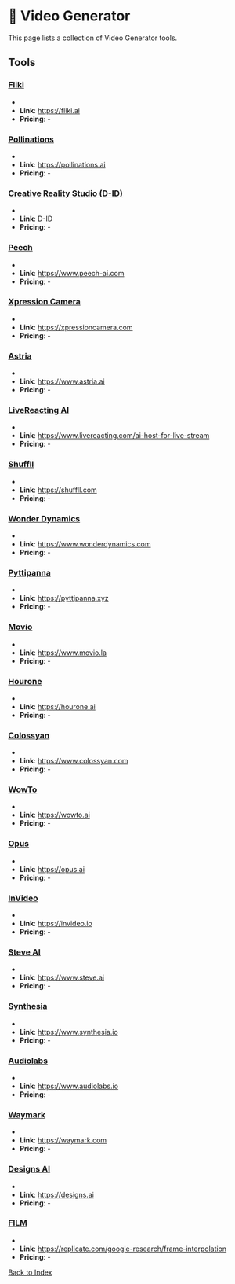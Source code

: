 # 📼 Video Generator

This page lists a collection of Video Generator tools.

## Tools

### [Fliki](https://fliki.ai)
-
- **Link**: https://fliki.ai
- **Pricing**: -

### [Pollinations](https://pollinations.ai)
-
- **Link**: https://pollinations.ai
- **Pricing**: -

### [Creative Reality Studio (D-ID)](D-ID)
-
- **Link**: D-ID
- **Pricing**: -

### [Peech](https://www.peech-ai.com)
-
- **Link**: https://www.peech-ai.com
- **Pricing**: -

### [Xpression Camera](https://xpressioncamera.com)
-
- **Link**: https://xpressioncamera.com
- **Pricing**: -

### [Astria](https://www.astria.ai)
-
- **Link**: https://www.astria.ai
- **Pricing**: -

### [LiveReacting AI](https://www.livereacting.com/ai-host-for-live-stream)
-
- **Link**: https://www.livereacting.com/ai-host-for-live-stream
- **Pricing**: -

### [Shuffll](https://shuffll.com)
-
- **Link**: https://shuffll.com
- **Pricing**: -

### [Wonder Dynamics](https://www.wonderdynamics.com)
-
- **Link**: https://www.wonderdynamics.com
- **Pricing**: -

### [Pyttipanna](https://pyttipanna.xyz)
-
- **Link**: https://pyttipanna.xyz
- **Pricing**: -

### [Movio](https://www.movio.la)
-
- **Link**: https://www.movio.la
- **Pricing**: -

### [Hourone](https://hourone.ai)
-
- **Link**: https://hourone.ai
- **Pricing**: -

### [Colossyan](https://www.colossyan.com)
-
- **Link**: https://www.colossyan.com
- **Pricing**: -

### [WowTo](https://wowto.ai)
-
- **Link**: https://wowto.ai
- **Pricing**: -

### [Opus](https://opus.ai)
-
- **Link**: https://opus.ai
- **Pricing**: -

### [InVideo](https://invideo.io)
-
- **Link**: https://invideo.io
- **Pricing**: -

### [Steve AI](https://www.steve.ai)
-
- **Link**: https://www.steve.ai
- **Pricing**: -

### [Synthesia](https://www.synthesia.io)
-
- **Link**: https://www.synthesia.io
- **Pricing**: -

### [Audiolabs](https://www.audiolabs.io)
-
- **Link**: https://www.audiolabs.io
- **Pricing**: -

### [Waymark](https://waymark.com)
-
- **Link**: https://waymark.com
- **Pricing**: -

### [Designs AI](https://designs.ai)
-
- **Link**: https://designs.ai
- **Pricing**: -

### [FILM](https://replicate.com/google-research/frame-interpolation)
-
- **Link**: https://replicate.com/google-research/frame-interpolation
- **Pricing**: -


[Back to Index](../README.MD)
